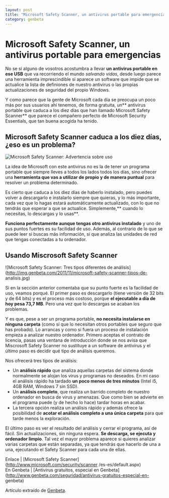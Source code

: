 ```yaml
---
layout: post
title: "Microsoft Safety Scanner, un antivirus portable para emergencias"
category: genbeta
---
```


# Microsoft Safety Scanner, un antivirus portable para emergencias


No se si alguno de vosotros acostumbra a llevar **un antivirus portable en ese
USB** que va recorriendo el mundo _salvando vidas_, desde luego parece una
herramienta imprescindible si aparece un software que impide que se actualice
la lista de definiones de nuestro antivirus o las propias actualizaciones de
seguridad del propio Windows.

Y como parece que la gente de Microsoft cada día se preocupa un poco más por
sus usuarios ahí tenemos, de forma gratuita, un** antivirus portable que
caduca a los diez días que han llamado Microsoft Safety Scanner** que parece
el compañero perfecto de Microsoft Security Essentials, que tan buena acogida
ha tenido.  
  

## Microsoft Safety Scanner caduca a los diez días, ¿eso es un problema?

  
![Microsoft Safety Scanner: Advertencia sobre
uso](http://img.genbeta.com/2011/11/microsoft-safety-scanner-advertencia.jpg)

La idea de Microsoft con este antivirus no es la de tener un programa portable
que siempre lleves a todos los lados todos los días, sino ofrecer una
**herramienta que vas a utilizar de propio y de manera puntual** para resolver
un problema determinado.

Es cierto que caduca a los diez días de haberlo instalado, pero puedes volver
a descargarlo e instalarlo siempre que quieras, y lo más importante, cada vez
que lo hagas estará automáticamente actualizado, con lo que no tendrás que
esperar a que se actualice. Simplemente,** cuando lo necesitas, lo descargas y
lo usas**.

**Funciona perfectamente aunque tengas otro antivirus instalado** y uno de sus puntos fuertes es su facilidad de uso. Además, al contrario de lo que se puede leer si buscas más información, sí que analiza las unidades de red que tengas conectadas a tu ordenador. 

## Usando Miscrosoft Safety Scanner

  
![Microsoft Safety Scanner: Tres tipos diferentes de
análisis](http://img.genbeta.com/2011/11/microsoft-safety-scanner-tipos-de-
analisis.jpg)

Si en la sección anterior comentaba que su punto fuerte es la facilidad de
uso, veamos porqué. El primer paso es descargarlo (tiene versión de 32 bits y
de 64 bits) y es el proceso más costoso, porque **el ejecutable a día de hoy
pesa 73,7 MB**. Pero una vez que lo descargas se acaban los problemas.

Y es que, pese a ser un programa portable, **no necesita instalarse en ninguna
carpeta** (como sí que lo necesitan otros portables que seguro que has
probado). Lo arrancas y como si fuera un proceso de instalación empieza a
analizar nuestro ordenador. Primero aceptas el contrato de licencia, pasas una
ventana de introducción donde se nos avisa que Miscrosoft Safety Scanner no
sustituye a un software de antivirus y el último paso es decidir qué tipo de
análisis queremos.

Nos ofrecerá tres tipos de análisis:

  * Un **análisis rápido** que analiza aquellas carpetas del sistema donde normalmente se alojan los virus y programas no deseados. En mi caso el análisis rápido ha tardado **un poco menos de tres minutos** (Intel i5, 4GB RAM, Windows 7 sin SSD).
  * Un **análisis completo**, que realiza un barrido completo de nuestro ordenador en busca de virus y amenazas. Que como bien se advierte en el programa puede (y de hecho lo hace) tardar horas en acabar.
  * La tercera opción realiza un análisis rápido y además ofrece la posibilidad de **acotar el análisis completo a una única carpeta** para que tarde menos la exploración.

El último paso es ver el resultado del análisis y cerrar el programa, así de
fácil. Sin actualizaciones, sin ninguna espera. **Se descarga, se ejecuta y
ordenador limpio**. Tal vez el mayor problema aparece si quieres analizar
varias carpetas que están separadas, ya que tendrás que hacerlo de una a una,
ejecutando el Safety Scanner para cada una de ellas.

Enlace | [Microsoft Safety Scanner](http://www.microsoft.com/security/scanner
/es-es/default.aspx)  
En Genbeta | [Antivirus gratuitos, especial en
Genbeta](http://www.genbeta.com/seguridad/antivirus-gratuitos-especial-en-
genbeta)

Artículo extraído de [Genbeta](http://www.genbeta.com).